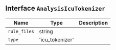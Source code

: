 ## Interface `AnalysisIcuTokenizer`

| Name | Type | Description |
| - | - | - |
| `rule_files` | string | &nbsp; |
| `type` | 'icu_tokenizer' | &nbsp; |
